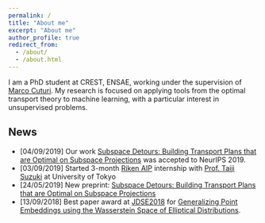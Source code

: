 ```yaml
---
permalink: /
title: "About me"
excerpt: "About me"
author_profile: true
redirect_from:
  - /about/
  - /about.html
---
```




I am a PhD student at CREST, ENSAE, working under the supervision of [Marco Cuturi](http://marcocuturi.net). My research is focused on applying tools from the optimal transport theory to machine learning, with a particular interest in unsupervised problems.

## News ##

* [04/09/2019] Our work [Subspace Detours: Building Transport Plans that are Optimal on Subspace Projections](https://arxiv.org/abs/1905.10099) was accepted to NeurIPS 2019.
* [03/09/2019] Started 3-month [Riken AIP](https://aip.riken.jp) internship with [Prof. Taiji Suzuki](http://ibis.t.u-tokyo.ac.jp/suzuki/) at University of Tokyo
* [24/05/2019] New preprint: [Subspace Detours: Building Transport Plans that are Optimal on Subspace Projections](https://arxiv.org/abs/1905.10099) 
* [13/09/2018] Best paper award at [JDSE2018](https://jdse-paris.github.io/jDSE2018/) for [Generalizing Point Embeddings using the Wasserstein Space of Elliptical Distributions](https://arxiv.org/abs/1805.07594).
